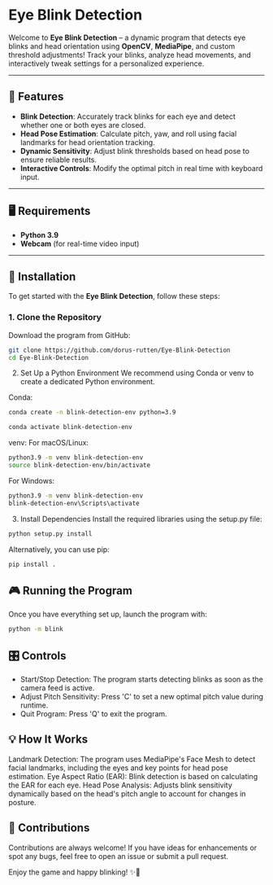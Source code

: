 # Eye Blink Detection

Welcome to **Eye Blink Detection** – a dynamic program that detects eye blinks and head orientation using **OpenCV**, **MediaPipe**, and custom threshold adjustments! Track your blinks, analyze head movements, and interactively tweak settings for a personalized experience.

---

## 🌟 Features

- **Blink Detection**: Accurately track blinks for each eye and detect whether one or both eyes are closed.
- **Head Pose Estimation**: Calculate pitch, yaw, and roll using facial landmarks for head orientation tracking.
- **Dynamic Sensitivity**: Adjust blink thresholds based on head pose to ensure reliable results.
- **Interactive Controls**: Modify the optimal pitch in real time with keyboard input.

---

## 🖥️ Requirements

- **Python 3.9**
- **Webcam** (for real-time video input)

---

## 🚀 Installation

To get started with the **Eye Blink Detection**, follow these steps:

### 1. Clone the Repository

Download the program from GitHub:

```bash
git clone https://github.com/dorus-rutten/Eye-Blink-Detection
cd Eye-Blink-Detection
```
2. Set Up a Python Environment
We recommend using Conda or venv to create a dedicated Python environment.

Conda:
```bash
conda create -n blink-detection-env python=3.9
```
```bash
conda activate blink-detection-env
```
venv:
For macOS/Linux:

```bash
python3.9 -m venv blink-detection-env
source blink-detection-env/bin/activate
```
For Windows:

```bash
python3.9 -m venv blink-detection-env
blink-detection-env\Scripts\activate
```
3. Install Dependencies
Install the required libraries using the setup.py file:

```bash
python setup.py install
```
Alternatively, you can use pip:

```bash
pip install .
```
## 🎮 Running the Program
Once you have everything set up, launch the program with:

```bash
python -m blink
```
## 🎛️ Controls
- Start/Stop Detection: The program starts detecting blinks as soon as the camera feed is active.
- Adjust Pitch Sensitivity: Press 'C' to set a new optimal pitch value during runtime.
- Quit Program: Press 'Q' to exit the program.
## 💡 How It Works
Landmark Detection: The program uses MediaPipe's Face Mesh to detect facial landmarks, including the eyes and key points for head pose estimation.
Eye Aspect Ratio (EAR): Blink detection is based on calculating the EAR for each eye.
Head Pose Analysis: Adjusts blink sensitivity dynamically based on the head's pitch angle to account for changes in posture.
## 💬 Contributions
Contributions are always welcome! If you have ideas for enhancements or spot any bugs, feel free to open an issue or submit a pull request.

Enjoy the game and happy blinking! ✨👀
